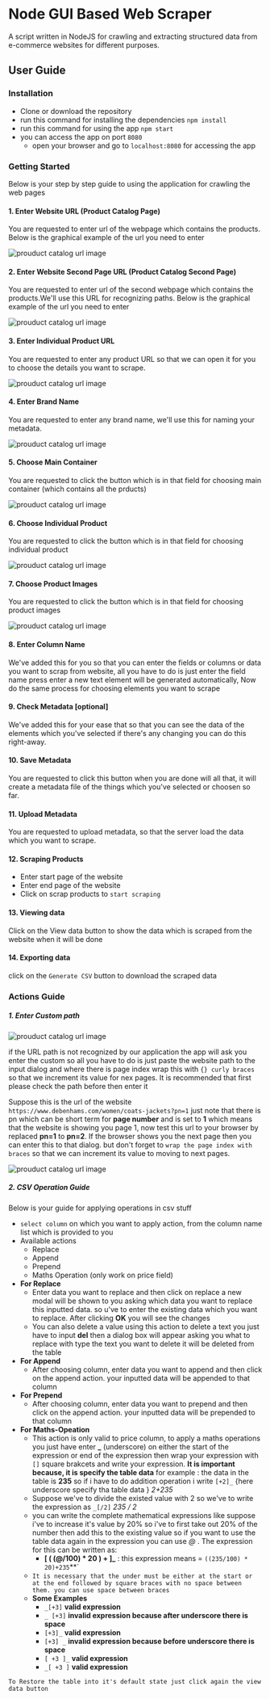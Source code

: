# Node GUI Based Web Scraper 

A script written in NodeJS for crawling and extracting structured data from e-commerce websites for different purposes.

## User Guide

### Installation

- Clone or download the repository 
- run this command for installing the dependencies `npm install`
- run this command for using the app `npm start`
- you can access the app on port `8080` 
    - open your browser and go to `localhost:8080` for accessing the app

### Getting Started

Below is your step by step guide to using the application for crawling the web pages

#### 1. Enter Website URL (Product Catalog Page)

You are requested to enter url of the webpage which contains the products. Below is the graphical example of the url you need to enter

![prouduct catalog url image](docs/images/main-catalog-url.png)

#### 2. Enter Website Second Page URL (Product Catalog Second Page)

You are requested to enter url of the second webpage which contains the products.We'll use this URL for recognizing paths. Below is the graphical example of the url you need to enter

![prouduct catalog url image](docs/images/main-catalog-second-page-url.png)

#### 3. Enter Individual Product URL

You are requested to enter any product URL so that we can open it for you to choose the details you want to scrape.

![prouduct catalog url image](docs/images/individual-product-url.png)

#### 4. Enter Brand Name

You are requested to enter any brand name, we'll use this for naming your metadata.

![prouduct catalog url image](docs/images/brand-name.png)

#### 5. Choose Main Container

You are requested to click the button which is in that field for choosing main container (which contains all the prducts)

![prouduct catalog url image](docs/images/main-container.png)

#### 6. Choose Individual Product

You are requested to click the button which is in that field for choosing individual product

![prouduct catalog url image](docs/images/single-product.png)


#### 7. Choose Product Images

You are requested to click the button which is in that field for choosing product images

![prouduct catalog url image](docs/images/product-images.png)

#### 8. Enter Column Name

We've added this for you so that you can enter the fields or columns or data you want to scrap from website,
all you have to do is just enter the field name press enter a new text element will be generated automatically, Now do the same process for choosing elements you want to scrape 

#### 9. Check Metadata [optional]

We've added this for your ease that so that you can see the data of the elements which you've selected if there's any changing you can do this right-away.

#### 10. Save Metadata

You are requested to click this button when you are done will all that, it will create a metadata file of the things which you've selected or choosen so far.

#### 11. Upload Metadata

You are requested to upload metadata, so that the server load the data which you want to scrape.

#### 12. Scraping Products

- Enter start page of the website
- Enter end page of the website
- Click on scrap products to `start scraping`

#### 13. Viewing data

Click on the View data button to show the data which is scraped from the website when it will be done

#### 14. Exporting data

click on the `Generate CSV` button to download the scraped data

### Actions Guide

##### 1. Enter Custom path

![prouduct catalog url image](docs/images/unrecognized-path.png)

if the URL path is not recognized by our application the app will ask you enter the custom so all you have to do is just paste the website path to the input dialog and where there is page index wrap this with `{} curly braces` so that we increment its value for nex pages. It is recommended that first please check the path before then enter it

Suppose this is the url of the website 
`https://www.debenhams.com/women/coats-jackets?pn=1`
just note that there is pn which can be short term for **page number** and is set to **1** which means that
the website is showing you page 1, now test this url to your browser by replaced **pn=1** to **pn=2**. If the browser shows you the next page then you can enter this to that dialog. but don't forget to `wrap the page index with braces` so that we can increment its value to moving to next pages.

![prouduct catalog url image](docs/images/unrecognized-path1.png)

##### 2. CSV Operation Guide

Below is your guide for applying operations in csv stuff

- `select column` on which you want to apply action, from the column name list which is provided to you
- Available actions
    - Replace
    - Append
    - Prepend
    - Maths Operation (only work on price field)
- **For Replace**
    - Enter data you want to replace and then click on replace a new modal will be shown to you asking which data you want to replace this inputted data. so u've to enter the existing data which you want to replace. After clicking **OK** you will see the changes
    - You can also delete a value using this action to delete a text you just have to input **del** then a dialog box will appear asking you what to replace with type the text you want to delete it will be deleted from the table
- **For Append**
    - After choosing column, enter data you want to append and then click on the append action. your inputted data will be appended to that column
- **For Prepend**
    - After choosing column, enter data you want to prepend and then click on the append action. your inputted data will be prepended to that column
- **For Maths-Opeation**
    - This action is only valid to price column, to apply a maths operations you just have enter **_** (underscore) on either the start of the expression or end of the expression then wrap your expression with `[]` square brakcets and write your expression. **It is important because, it is specify the table data** for example : the data in the table is **235** so if i have to do addition operation i write 
    `[+2]_` {here underscore specify tha table data } *2+235*
    - Suppose we've to divide the existed value with 2 so we've to write the expression as
    `_[/2]` *235 / 2*
    - you can write the complete mathematical expressions like suppose i've to increase it's value by 20% so i've to first take out 20% of the number then add this to the existing value so if you want to use the table data again in the expression you can use *@* . The expression for this can be written as:
        - **[ ( (@/100) * 20 ) + ]_** : this expression means = `((235/100) * 20)+235`**`
    - `It is necessary that the under must be either at the start or at the end followed by square braces with no space between them. you can use space between braces`
    - **Some Examples**
        - `_[+3]` **valid expression**
        - `_ [+3]` **invalid expression because after underscore there is space**
        - `[+3]_` **valid expression**
        - `[+3] _` **invalid expression because before underscore there is space**
        - `[ +3 ]_` **valid expression**
        - `_[ +3 ]` **valid expression**
    
`To Restore the table into it's default state just click again the view data button`